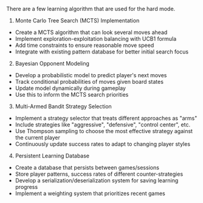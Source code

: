 There are a few learning algorithm that are used for the hard mode.

1. Monte Carlo Tree Search (MCTS) Implementation

- Create a MCTS algorithm that can look several moves ahead
- Implement exploration-exploitation balancing with UCB1 formula
- Add time constraints to ensure reasonable move speed
- Integrate with existing pattern database for better initial search focus

2. Bayesian Opponent Modeling

- Develop a probabilistic model to predict player's next moves
- Track conditional probabilities of moves given board states
- Update model dynamically during gameplay
- Use this to inform the MCTS search priorities

3. Multi-Armed Bandit Strategy Selection

- Implement a strategy selector that treats different approaches as "arms"
- Include strategies like "aggressive", "defensive", "control center", etc.
- Use Thompson sampling to choose the most effective strategy against the current player
- Continuously update success rates to adapt to changing player styles

4. Persistent Learning Database

- Create a database that persists between games/sessions
- Store player patterns, success rates of different counter-strategies
- Develop a serialization/deserialization system for saving learning progress
- Implement a weighting system that prioritizes recent games
